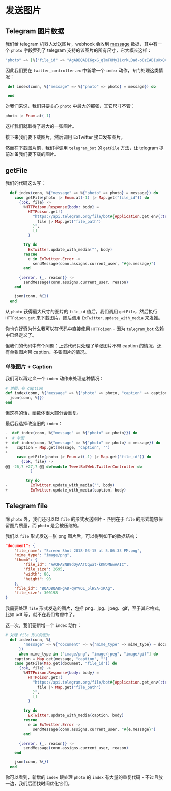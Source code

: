 # 发送图片

## Telegram 图片数据

我们给 telegram 机器人发送图片，webhook 会收到 [message](https://core.telegram.org/bots/api#message) 数据，其中有一个 `photo` 字段罗列了 telegram 支持的该图片的所有尺寸，它大概长这样：

```elixir
"photo" => [%{"file_id" => "AgADBQADI6gxG_qlmFUMyI1xrkLDad-o0zIABIuXxQXrM9uWjrIBAAEC", "file_size" => 1582, "height" => 76, "width" => 90}, %{"file_id" => "AgADBQADI6gxG_qlmFUMyI1xrkLDad-o0zIABJRMVi55JZ27j7IBAAEC", "file_size" => 16672, "height" => 270, "width" => 320}, %{"file_id" => "AgADBQADI6gxG_qlmFUMyI1xrkLDad-o0zIABPLMByqNSFYokLIBAAEC", "file_size" => 58871, "height" => 674, "width" => 800}, %{"file_id" => "AgADBQADI6gxG_qlmFUMyI1xrkLDad-o0zIABGV9HDHcMkzijbIBAAEC", "file_size" => 112278, "height" => 1078, "width" => 1280}]
```

因此我们要在 `twitter_controller.ex` 中新增一个 `index` 动作，专门处理这类情况：

```elixir
 def index(conn, %{"message" => %{"photo" => photo} = message}) do

 end
```
对我们来说，我们只要关心 `photo` 中最大的那张，其它尺寸不管：

```elixir
photo |> Enum.at(-1)
```
这样我们就取得了最大的一张图片。

接下来我们要下载图片，然后调用 ExTwitter 接口发布图片。

然而在下载图片前，我们得调用 `telegram_bot` 的 `getFile` 方法，让 telegram 提前准备我们要下载的图片。

## getFile

我们的代码这么写：

```elixir
  def index(conn, %{"message" => %{"photo" => photo} = message}) do
    case getFile(photo |> Enum.at(-1) |> Map.get("file_id")) do
      {:ok, file} ->
        %HTTPoison.Response{body: body} =
          HTTPoison.get!(
            "https://api.telegram.org/file/bot#{Application.get_env(:telegram_bot, :token)}/#{
              file |> Map.get("file_path")
            }",
            []
          )

        try do
          ExTwitter.update_with_media("", body)
        rescue
          e in ExTwitter.Error ->
            sendMessage(conn.assigns.current_user, "#{e.message}")
        end

      {:error, {_, reason}} ->
        sendMessage(conn.assigns.current_user, reason)
    end

    json(conn, %{})
  end
```
从 `photo` 获得最大尺寸的图片的 `file_id` 值后，我们调用 `getFile`，然后执行 `HTTPoison.get` 来下载图片，随后调用 `ExTwitter.update_with_media` 来发推。

你也许好奇为什么我可以在代码中直接使用 `HTTPoison` - 因为 `telegram_bot` 依赖中已经定义了。

但我们的代码中有个问题：上述代码只处理了单张图片不带 caption 的情况，还有单张图片带 caption、多张图片的情况。

### 单张图片 + Caption

我们可以再定义一个 `index` 动作来处理这种情况：

```elixir
# 单图，有 caption
def index(conn, %{"message" => %{"photo" => photo, "caption" => caption}}) do
  json(conn, %{})
end
```
但这样的话，函数体很大部分会重复。

最后我选择改造旧的 `index`：

```elixir
-  def index(conn, %{"message" => %{"photo" => photo}}) do
+  # 单图
+  def index(conn, %{"message" => %{"photo" => photo} = message}) do
+    caption = Map.get(message, "caption", "")
+
     case getFile(photo |> Enum.at(-1) |> Map.get("file_id")) do
       {:ok, file} ->
@@ -26,7 +27,7 @@ defmodule TweetBotWeb.TwitterController do
           )
 
         try do
-          ExTwitter.update_with_media("", body)
+          ExTwitter.update_with_media(caption, body)
```

## Telegram file

除 `photo` 外，我们还可以以 `file` 的形式发送图片 - 匹别在于 `file` 的形式能够保留图片质量，而 `photo` 是会被压缩的。

我们以 `file` 形式发送一张 png 图片后，可以得到如下的数据结构：

```json
"document": {
    "file_name": "Screen Shot 2018-03-15 at 5.06.33 PM.png",
    "mime_type": "image/png",
    "thumb": {
        "file_id": "AAQFABNB9dQyAATCqwat-kKWDMEwAAIC",
        "file_size": 2695,
        "width": 86,
        "height": 90
    },
    "file_id": "BQADBQADFgAD-qWYVQL_5lHSA-xKAg",
    "file_size": 300198
}
```
我需要处理 `file` 形式发送的图片，包括 png、jpg、jpeg、gif，至于其它格式，比如 pdf 等，就不在我们考虑中了。

这一次，我们要新增一个 `index` 动作：

```elixir
# 处理 file 形式的图片
  def index(conn, %{
        "message" => %{"document" => %{"mime_type" => mime_type} = document} = message
      })
      when mime_type in ["image/png", "image/jpeg", "image/gif"] do
    caption = Map.get(message, "caption", "")
    case getFile(Map.get(document, "file_id")) do
      {:ok, file} ->
        %HTTPoison.Response{body: body} =
          HTTPoison.get!(
            "https://api.telegram.org/file/bot#{Application.get_env(:telegram_bot, :token)}/#{
              file |> Map.get("file_path")
            }",
            []
          )

        try do
          ExTwitter.update_with_media(caption, body)
        rescue
          e in ExTwitter.Error ->
            sendMessage(conn.assigns.current_user, "#{e.message}")
        end

      {:error, {_, reason}} ->
        sendMessage(conn.assigns.current_user, reason)
    end

    json(conn, %{})
  end
```

你可以看到，新增的 `index` 跟处理 `photo` 的 `index` 有大量的重复代码 - 不过且放一边，我们后面找时间优化它们。